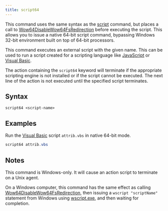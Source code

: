 ```yaml
---
title: script64
---
```


This command uses the same syntax as the [script](./script.html) command, but
places a call to [Wow64DisableWow64FsRedirection](https://msdn.microsoft.com/en-us/library/windows/desktop/aa365743%28v=vs.85%29.aspx) before executing the script.
This allows you to issue a native 64-bit script command, bypassing Windows
32-bit environment built on top of 64-bit processors.

This command executes an external script with the given name. This can be used to run a script created for a scripting language like [JavaScript](https://en.wikipedia.org/wiki/JavaScript) or [Visual Basic](https://en.wikipedia.org/wiki/Visual_Basic).

The action containing the `script64` keyword will terminate if the appropriate scripting engine is not installed or if the script cannot be executed. The next line of the action is not executed until the specified script terminates.

## Syntax

    script64 <script-name>

## Examples

Run the [Visual Basic](https://en.wikipedia.org/wiki/Visual_Basic) script `attrib.vbs` in native 64-bit mode.

```actionscript
script64 attrib.vbs
```

## Notes

This command is Windows-only. It will cause an action script to terminate on a Unix agent.

On a Windows computer, this command has the same effect as calling
[Wow64DisableWow64FsRedirection](https://msdn.microsoft.com/en-us/library/windows/desktop/aa365743%28v=vs.85%29.aspx), then issuing a `wscript "scriptName"` statement from Windows using [wscript.exe](https://support.microsoft.com/en-us/kb/232211), and then waiting for completion.
